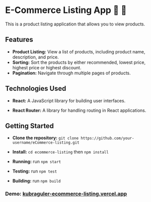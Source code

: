 # E-Commerce Listing App 🚽 🛁

This is a product listing application that allows you to view products.

## Features

- **Product Listing:** View a list of products, including product name, description, and price.
- **Sorting:** Sort the products by either recommended, lowest price, highest price or highest discount.
- **Pagination:** Navigate through multiple pages of products.

## Technologies Used

- **React:** A JavaScript library for building user interfaces.

- **React Router:** A library for handling routing in React applications.

## Getting Started

- **Clone the repository:** `git clone https://github.com/your-username/eCommerce-listing.git`

- **Install:** `cd ecommerce-listing` then `npm install`

- **Running:** run `npm start`

- **Testing:** run `npm test`

- **Building:** run `npm build`

### Demo: [kubraguler-ecommerce-listing.vercel.app](https://kubraguler-ecommerce-listing.vercel.app/)
